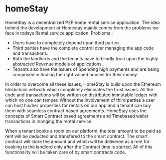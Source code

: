 # homeStay

HomeStay is a decentralized P2P home rental service application. The idea behind the development of Homestay mainly comes from the problems we face in todays Rental service application.
Problems :
- Users have to completely depend upon third parties.
- Third parties have the complete control over managing the app code and transactions.
- Both the landlords and the tenants have to blindly trust upon the highly abstracted Revenue models of applications.
- Tenants also have the issues of Spending high payments and are being comprised in finding the right valued houses for their money.

In order to overcome all these issues, HomeStay is build upon the Ethereum blockchain network which completely eliminates the trust issues. All the code and transactions will be written on distributed immutable ledger with which no one can tamper. Without the involvement of third parties a user can host his/her properties for rentals on our app and a tenant can buy them with seamless contract based agreements. HomeStay uses the concepts of Smart Contract based agreements and Timebased wallet transactions in manging the rental service.

When a tenant books a room on our platform, the total amount to be paid as rent will be deducted and transfered to the smart contract. The smart contract will store the amount and which will be delivered as a rent for booking to the landlord only after the Contract time is started. All of this functionality will be taken care of by smart contracts code.